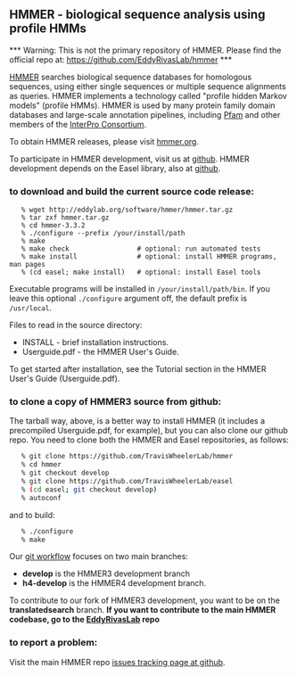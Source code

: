 ## HMMER - biological sequence analysis using profile HMMs

*** Warning:  This is not the primary repository of HMMER. Please find the official repo at: https://github.com/EddyRivasLab/hmmer ***

[HMMER](http://hmmer.org) searches biological sequence databases for
homologous sequences, using either single sequences or multiple
sequence alignments as queries. HMMER implements a technology called
"profile hidden Markov models" (profile HMMs). HMMER is used by many
protein family domain databases and large-scale annotation pipelines,
including [Pfam](http://pfam.xfam.org) and other members of the
[InterPro Consortium](http://www.ebi.ac.uk/interpro/).

To obtain HMMER releases, please visit [hmmer.org](http://hmmer.org).

To participate in HMMER development, visit us at
[github](https://github.com/EddyRivasLab/hmmer).  HMMER development
depends on the Easel library, also at
[github](https://github.com/EddyRivasLab/easel).


### to download and build the current source code release:

```
   % wget http://eddylab.org/software/hmmer/hmmer.tar.gz
   % tar zxf hmmer.tar.gz
   % cd hmmer-3.3.2
   % ./configure --prefix /your/install/path
   % make
   % make check                 # optional: run automated tests
   % make install               # optional: install HMMER programs, man pages
   % (cd easel; make install)   # optional: install Easel tools
``` 

Executable programs will be installed in `/your/install/path/bin`. If
you leave this optional `./configure` argument off, the default prefix
is `/usr/local`.

Files to read in the source directory:

   * INSTALL - brief installation instructions.
   * Userguide.pdf - the HMMER User's Guide.
 
To get started after installation, see the Tutorial section in the
HMMER User's Guide (Userguide.pdf).



### to clone a copy of HMMER3 source from github:

The tarball way, above, is a better way to install HMMER (it includes
a precompiled Userguide.pdf, for example), but you can also clone our
github repo. You need to clone both the HMMER and Easel repositories,
as follows:


```bash
   % git clone https://github.com/TravisWheelerLab/hmmer 
   % cd hmmer
   % git checkout develop
   % git clone https://github.com/TravisWheelerLab/easel
   % (cd easel; git checkout develop)
   % autoconf
```

and to build:

```bash
   % ./configure
   % make
```

Our [git workflow](https://github.com/TravisWheelerLab/hmmer/wiki/Git-workflow)
focuses on two main branches:

 * **develop** is the HMMER3 development branch
 * **h4-develop** is the HMMER4 development branch.

To contribute to our fork of HMMER3 development, you want to be on the **translatedsearch**
branch. **If you want to contribute to the main HMMER codebase, go to the
[EddyRivasLab](https://github.com/EddyRivasLab) repo**


### to report a problem:

Visit the main HMMER repo
[issues tracking page at github](https://github.com/EddyRivasLab/hmmer/issues).

